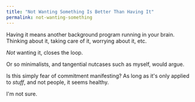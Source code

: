 ```yaml
---
title: "Not Wanting Something Is Better Than Having It"
permalink: not-wanting-something
---
```


Having it means another background program running in your brain. Thinking about it, taking care of it, worrying about it, etc.

*Not* wanting it, closes the loop.

Or so minimalists, and tangential nutcases such as myself, would argue.

Is this simply fear of commitment manifesting? As long as it's only applied to *stuff*, and not people, it seems healthy.

I'm not sure.
